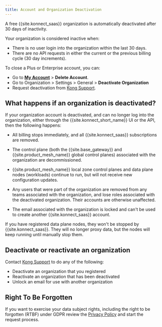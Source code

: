 ```yaml
---
title: Account and Organization Deactivation
---
```


A free {{site.konnect_saas}} organization is automatically deactivated after 30
days of inactivity.

Your organization is considered inactive when:
* There is no user login into the organization within the last 30 days.
* There are no API requests in either the current or the previous billing cycle
(30 day increments).

To close a Plus or Enterprise account, you can:
* Go to [**My Account**](https://cloud.konghq.com/global/account) > **Delete Account**. 
* Go to Organization > Settings > General > **Deactivate Organization**
* Request deactivation from [Kong Support](https://support.konghq.com/).


## What happens if an organization is deactivated?

If your organization account is deactivated, and can no longer log into the
organization, either through the {{site.konnect_short_name}} UI or the API, then the following happens:

* All billing stops immediately, and all {{site.konnect_saas}} subscriptions
are removed.

* The control plane (both the {{site.base_gateway}} and {{site.product_mesh_name}} global control planes) associated with the organization are decommissioned.

* {{site.product_mesh_name}} local zone control planes and data plane nodes (workloads) continue to run, but will not receive new configuration updates.

* Any users that were part of the organization are removed from any teams
associated with the organization, and lose roles associated with the deactivated organization.
Their accounts are otherwise unaffected.

* The email associated with the organization is locked and can't be used to
create another {{site.konnect_saas}} account.

If you have registered data plane nodes, they won't be
stopped by {{site.konnect_saas}}. They will no longer proxy data, but the
nodes will keep running until manually stop them.

## Deactivate or reactivate an organization

Contact [Kong Support](https://support.konghq.com/) to do any of the following:
* Deactivate an organization that you registered
* Reactivate an organization that has been deactivated
* Unlock an email for use with another organization


## Right To Be Forgotten

If you want to exercise your data subject rights, including the right to be forgotten (RTBF) under GDPR review the [Privacy Policy](https://konghq.com/privacy) and start the request process.
